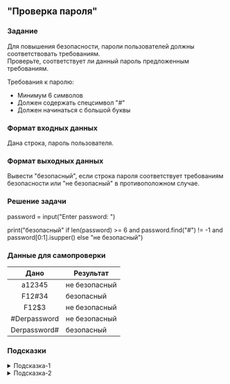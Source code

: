 ## "Проверка пароля"

### Задание

Для повышения безопасности, пароли пользователей должны соответствовать требованиям. \
Проверьте, соответствует ли данный пароль предложенным требованиям.

Требования к паролю:
* Минимум 6 символов
* Должен содержать спецсимвол "#"
* Должен начинаться с большой буквы

### Формат входных данных

Дана строка, пароль пользователя.

### Формат выходных данных

Вывести "безопасный", если строка пароля соответствует требованиям безопасности или "не безопасный" в противоположном случае.

### Решение задачи

password = input("Enter password: ")

print("безопасный" if len(password) >= 6 and password.find("#") != -1 and password[0:1].isupper() else "не безопасный")

### Данные для самопроверки

| Дано | Результат |
| :---: | --- |
|    a12345   | не безопасный |
|    F12#34    | безопасный  |
|    F12$3    | не безопасный |
|    #Derpassword    | не безопасный |
|    Derpassword#    | безопасный |

### Подсказки

<details>
<summary>Подсказка-1</summary>
Для проверки "начинается ли строка с большой буквы", есть готовый метод.
</details>

<details>
<summary>Подсказка-2</summary>
Для проверки "есть ли в строке символ", воспользуйтесь оператором вхождения in

```python
"h" in "hello"  # True
```

```python
"b" in "hello"  # False
```
</details>
